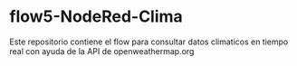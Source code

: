 # flow5-NodeRed-Clima
Este repositorio contiene el flow para consultar datos climaticos en tiempo real con ayuda de la API de openweathermap.org
